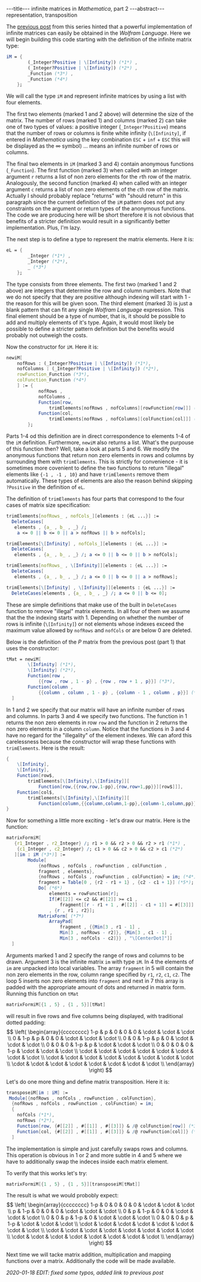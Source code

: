 ---title--- infinite matrices in *Mathematica*, part 2
---abstract--- representation, transposition

The <a id = "NCE" href = https://kacpertopol.github.io/myblog/2021-01-16_gen_light.html>previous post</a> 
from this series hinted that a powerful implementation
of infinite matrices can easily be obtained in the *Wolfram Language*. 
Here we will begin 
building this code starting with the definition of the infinite matrix type:
```Mathematica
iM = {
		(_Integer?Positive | \[Infinity]) (*1*) , 
		(_Integer?Positive | \[Infinity]) (*2*) ,
		_Function (*3*) , 
		_Function (*4*)
	};
```
We will call the type `iM` and represent infinite matrices by 
using a list with four elements.

The first two elements (marked 1 and 2 above) will determine the size
of the matrix. The number of rows (marked 1) and columns (marked 2) can take
one of two types of values: a positive integer (`_Integer?Positive`) means
that the number of rows or columns is finite white infinity (`\[Infinity]`, 
if entered in *Mathematica* using the key combination `ESC` + `inf` + `ESC` this
will be displayed as the $\infty$ symbol) ... means an infinite number of rows or columns. 

The final two elements in `iM` (marked 3 and 4) contain anonymous
functions (`_Function`). The first function (marked 3) when called
with an integer argument `r` returns a list of non zero elements
for the `r`th row of the matrix. Analogously, the second function
(marked 4) when called with an integer
argument `c` returns a list of non zero elements of the `c`th
row of the matrix. Actually I should probably replace "returns"
with "should return" in this paragraph since the current definition
of the `iM` pattern does not put any constraints on the argument or
return types of the anonymous functions. The code we are producing here
will be short therefore it is not obvious that 
benefits of a stricter definition would result in a significantly better 
implementation. Plus, I'm lazy.

The next step is to define a type to represent the matrix elements. Here it is:
```Mathematica
eL = {
		_Integer (*1*) , 
		_Integer (*2*), 
		_ (*3*)
	};
```
The type consists from three elements. The first two (marked 1 and 2 above) are 
integers
that determine the row and column numbers. 
Note that we do not specify that they are positive although
indexing will start with 1 - the reason for this will be given soon. 
The third element (marked 3) is just a blank pattern that can fit any single 
*Wolfram Language* expression. This final element should be a type of number,
that is, it should be possible to add and multiply elements of it's type. Again,
it would most likely be possible to define a stricter pattern definition but the
benefits would probably not outweigh the costs.

Now the constructor for `iM`. Here it is:
```Mathematica
newiM[
	nofRows : (_Integer?Positive | \[Infinity]) (*1*), 
  	nofColumns : (_Integer?Positive | \[Infinity]) (*2*), 
	rowFunction_Function (*3*), 
  	colFunction_Function (*4*)
	] := {
			nofRows , 
			nofColumns , 
  			Function[row, 
				trimElements[nofRows , nofColumns][rowFunction[row]]] (*5*), 
  			Function[col, 
				trimElements[nofRows , nofColumns][colFunction[col]]] (*6*)
		};
```
Parts 1-4 od this definition are in direct correspondence to elements 1-4 of the 
`iM` definition. Furthermore, `newiM` also returns a list. What's the purpouse of this function then? 
Well, take a look at parts 5 and 6. We modify the anonymous functions that return
non zero elements in rows and columns by surrounding them with `trimElements`. This is strictly 
for convenience - it is sometimes more covenient to define the two functions to return "illegal"
elements like
`{-1 , -1 , 10}` and have `trimElements` remove them automatically. These types of elements
are also the reason behind skipping `?Positive` in the definition of `eL`.  

The definition of `trimElements` has four parts that correspond to the four cases of 
matrix size specification:
```Mathematica
trimElements[nofRows_ , nofCols_][elements : {eL ...}] := 
  DeleteCases[
   elements , {a_ , b_ , _} /; 
    a <= 0 || b <= 0 || a > nofRows || b > nofCols];

trimElements[\[Infinity] , nofCols_][elements : {eL ...}] := 
  DeleteCases[
   elements , {a_ , b_ , _} /; a <= 0 || b <= 0 || b > nofCols];

trimElements[nofRows_ , \[Infinity]][elements : {eL ...}] := 
  DeleteCases[
   elements , {a_ , b_ , _} /; a <= 0 || b <= 0 || a > nofRows];

trimElements[\[Infinity] , \[Infinity]][elements : {eL ...}] := 
  DeleteCases[elements , {a_ , b_ , _} /; a <= 0 || b <= 0];
```
These are simple definitions that make use of the built in `DeleteCases` function
to remove "illegal" matrix elements. In all four of them we assume that
the the indexing starts with 1. Depending on whether the number of rows is
infinite (`\[Infinity]`) or not elements whose indexes exceed the 
maximum value allowed by `nofRows` and `nofCols` or are below 0 are deleted.

Below is the definition of the $P$ matrix from the previous post 
(part 1) that uses the constructor:
```Mathematica
tMat = newiM[
		\[Infinity] (*1*), 
		\[Infinity] (*2*), 
  		Function[row , 
			{{row , row , 1 - p} , {row , row + 1 , p}}] (*3*),
  		Function[column , 
			{{column , column , 1 - p} , {column - 1 , column , p}}] (*4*)
  ]
```
In 1 and 2 we specify that our matrix will have an infinite number of rows and columns.
In parts 3 and 4 we specify two functions. The function in 1 returns the non zero elements
in row `row` and the function in 2 returns the non zero elements in a column `column`.
Notice that the functions in 3 and 4 have no regard for the "illegality" of the element
indexes. We can aford this carelessness because the constructor will wrap these functions
with `trimElements`. Here is the result:
```Mathematica
{
	\[Infinity],	
	\[Infinity],
	Function[row$,
		trimElements[\[Infinity],\[Infinity]][
			Function[row,{{row,row,1-pp},{row,row+1,pp}}][row$]]],
	Function[col$,
		trimElements[\[Infinity],\[Infinity]][
			Function[column,{{column,column,1-pp},{column-1,column,pp}}][col$]]]
}
```

Now for something a little more exciting - let's draw our matrix. Here is the function: 
```Mathematica
matrixFormiM[
   {r1_Integer , r2_Integer} /; r1 > 0 && r2 > 0 && r2 > r1 (*1*) , 
	{c1_Integer , c2_Integer} /; c1 > 0 && c2 > 0 && c2 > c1 (*2*)
   ][im : iM (*3*)] := 
		Module[
			{nofRows , nofCols , rowFunction , colFunction , 
			fragment , elements},
  			{nofRows , nofCols , rowFunction , colFunction} = im; (*4*)
  			fragment = Table[0 , {r2 - r1 + 1} , {c2 - c1 + 1}] (*5*);
  			Do[ (*6*)
   				elements = rowFunction[r];
   				If[#[[2]] <= c2 && #[[2]] >= c1 , 
      				fragment[[r - r1 + 1 , #[[2]] - c1 + 1]] = #[[3]]] & /@ elements;
   				, {r , r1 , r2}];
  			MatrixForm[ (*7*)
   				ArrayPad[ 
    				fragment , {{Min[3 , r1 - 1] , 
      				Min[3 , nofRows - r2]}, {Min[3 , c1 - 1] , 
      				Min[3 , nofCols - c2]}} , "\[CenterDot]"]]
  ]
```
Arguments marked 1 and 2 specify the range of rows and columns to be drawn. Argument 3 
is the infinite matrix `im` with type `iM`. In 4 the elements of `im` are unpacked into local
variables. The array `fragment` in 5 will contain the non zero elements in the row, column range specified by 
`r1`, `r2`, `c1`, `c2`. The loop 5 inserts non zero elements into `fragment` and next in 7 this
array is padded with the appropriate amount of dots and returned in matrix form.
Running this function on `tMat`
```Mathematica
matrixFormiM[{1 , 5} , {1 , 5}][tMat]
```
will result in five rows and five columns being displayed, with traditional dotted padding:
$$
\left(
\begin{array}{cccccccc}
 1-p & p & 0 & 0 & 0 & \cdot  & \cdot  & \cdot  \\
 0 & 1-p & p & 0 & 0 & \cdot  & \cdot  & \cdot  \\
 0 & 0 & 1-p & p & 0 & \cdot  & \cdot  & \cdot  \\
 0 & 0 & 0 & 1-p & p & \cdot  & \cdot  & \cdot  \\
 0 & 0 & 0 & 0 & 1-p & \cdot  & \cdot  & \cdot  \\
 \cdot  & \cdot  & \cdot  & \cdot  & \cdot  & \cdot  & \cdot  & \cdot  \\
 \cdot  & \cdot  & \cdot  & \cdot  & \cdot  & \cdot  & \cdot  & \cdot  \\
 \cdot  & \cdot  & \cdot  & \cdot  & \cdot  & \cdot  & \cdot  & \cdot  \\
\end{array}
\right)
$$

Let's do one more thing and define matrix transposition. Here it is:
```Mathematica
transposeiM[im : iM] := 
 Module[{nofRows , nofCols , rowFunction , colFunction},
  {nofRows , nofCols , rowFunction , colFunction} = im;
  {
	nofCols (*1*), 
	nofRows (*2*), 
	Function[row, {#[[2]] , #[[1]] , #[[3]]} & /@ colFunction[row]] (*3*), 
	Function[col, {#[[2]] , #[[1]] , #[[3]]} & /@ rowFunction[col]]} (*4*)
  ]
```
The implementation is simple and just carefully swaps rows and columns. This operation is 
obvious in 1 or 2 and
more subtle in 4 and 5 where we have to additionally swap the indeces inside each matrix element.

To verify that this works let's try:
```Mathematica
matrixFormiM[{1 , 5} , {1 , 5}][transposeiM[tMat]]
```
The result is what we would probobly expect:
$$
\left(
\begin{array}{cccccccc}
 1-p & 0 & 0 & 0 & 0 & \cdot  & \cdot  & \cdot  \\
 p & 1-p & 0 & 0 & 0 & \cdot  & \cdot  & \cdot  \\
 0 & p & 1-p & 0 & 0 & \cdot  & \cdot  & \cdot  \\
 0 & 0 & p & 1-p & 0 & \cdot  & \cdot  & \cdot  \\
 0 & 0 & 0 & p & 1-p & \cdot  & \cdot  & \cdot  \\
 \cdot  & \cdot  & \cdot  & \cdot  & \cdot  & \cdot  & \cdot  & \cdot  \\
 \cdot  & \cdot  & \cdot  & \cdot  & \cdot  & \cdot  & \cdot  & \cdot  \\
 \cdot  & \cdot  & \cdot  & \cdot  & \cdot  & \cdot  & \cdot  & \cdot  \\
\end{array}
\right)
$$

Next time we will tacke matrix addition, multiplication and mapping functions over a matrix.
Additionally the code will be made available.

*2020-01-18 EDIT: fixed some typos, added link to previous post*
